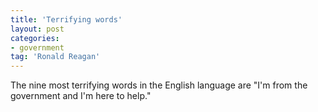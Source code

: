 ```yaml
---
title: 'Terrifying words'
layout: post
categories:
- government
tag: 'Ronald Reagan'
---
```


The nine most terrifying words in the English language are "I'm from the government and I'm here to help."
